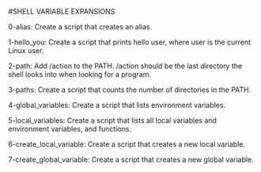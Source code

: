 #SHELL VARIABLE EXPANSIONS

0-alias: Create a script that creates an alias.

1-hello_you: Create a script that prints hello user, where user is the current Linux user.

2-path: Add /action to the PATH. /action should be the last directory the shell looks into when looking for a program.

3-paths: Create a script that counts the number of directories in the PATH.

4-global_variables: Create a script that lists environment variables.

5-local_variables: Create a script that lists all local variables and environment variables, and functions.

6-create_local_variable: Create a script that creates a new local variable.

7-create_global_variable: Create a script that creates a new global variable.

